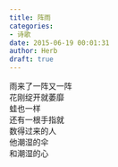 ```yaml
---  
title: 阵雨  
categories:  
- 诗歌  
date: 2015-06-19 00:01:31  
author: Herb  
draft: true
---  
```

雨来了一阵又一阵  
花刚绽开就萎靡  
蛙也一样  
还有一根手指就  
数得过来的人  
他潮湿的伞  
和潮湿的心